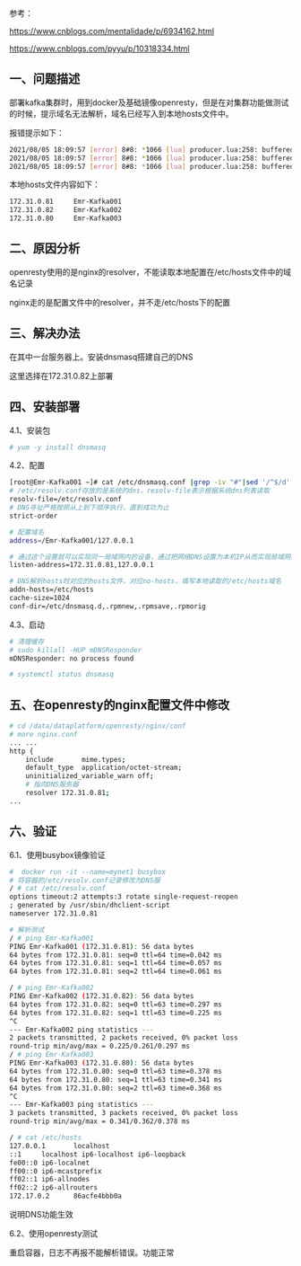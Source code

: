 参考：

https://www.cnblogs.com/mentalidade/p/6934162.html

https://www.cnblogs.com/pyyu/p/10318334.html



## 一、问题描述

部署kafka集群时，用到docker及基础镜像openresty，但是在对集群功能做测试的时候，提示域名无法解析，域名已经写入到本地hosts文件中。

报错提示如下：

```bash
2021/08/05 18:09:57 [error] 8#8: *1066 [lua] producer.lua:258: buffered messages send to kafka err: emr-kafka002 could not be resolved (3: Host not found), retryable: true, topic: prod_api_event_info, partition_id: 16, length: 3, context: ngx.timer, client: 100.116.222.166, server: 0.0.0.0:19980
2021/08/05 18:09:57 [error] 8#8: *1066 [lua] producer.lua:258: buffered messages send to kafka err: emr-kafka002 could not be resolved (3: Host not found), retryable: true, topic: prod_api_heartbeat_info, partition_id: 16, length: 29, context: ngx.timer, client: 100.116.222.166, server: 0.0.0.0:19980
2021/08/05 18:09:57 [error] 8#8: *1066 [lua] producer.lua:258: buffered messages send to kafka err: emr-kafka002 could not be resolved (3: Host not found), retryable: true, topic: prod_api_robot_device_info, partition_id: 4, length: 2, context: ngx.timer, client: 100.116.222.166, server: 0.0.0.0:19980
```



本地hosts文件内容如下：

```bash
172.31.0.81     Emr-Kafka001    
172.31.0.82     Emr-Kafka002    
172.31.0.80     Emr-Kafka003   
```







## 二、原因分析

openresty使用的是nginx的resolver，不能读取本地配置在/etc/hosts文件中的域名记录

nginx走的是配置文件中的resolver，并不走/etc/hosts下的配置





## 三、解决办法

在其中一台服务器上。安装dnsmasq搭建自己的DNS

这里选择在172.31.0.82上部署



## 四、安装部署

4.1、安装包

```bash
# yum -y install dnsmasq
```



4.2、配置

```bash
[root@Emr-Kafka001 ~]# cat /etc/dnsmasq.conf |grep -iv "#"|sed '/^$/d'
# /etc/resolv.conf存放的是系统的dns，resolv-file表示根据系统dns列表读取
resolv-file=/etc/resolv.conf
# DNS寻址严格按照从上到下顺序执行，直到成功为止
strict-order

# 配置域名
address=/Emr-Kafka001/127.0.0.1

# 通过这个设置就可以实现同一局域网内的设备，通过把网络DNS设置为本机IP从而实现局域网范围内的DNS泛解析(注：无效IP有可能导至服务无法启动）
listen-address=172.31.0.81,127.0.0.1

# DNS解析hosts时对应的hosts文件，对应no-hosts，填写本地读取的/etc/hosts域名
addn-hosts=/etc/hosts
cache-size=1024
conf-dir=/etc/dnsmasq.d,.rpmnew,.rpmsave,.rpmorig
```





4.3、启动

```bash
# 清理缓存
# sudo killall -HUP mDNSResponder
mDNSResponder: no process found

# systemctl status dnsmasq
```





## 五、在openresty的nginx配置文件中修改

```bash
# cd /data/dataplatform/openresty/nginx/conf
# more nginx.conf
... ...
http {
    include       mime.types;
    default_type  application/octet-stream;
    uninitialized_variable_warn off;
    # 指向DNS服务器
    resolver 172.31.0.81;
...  
```





## 六、验证

6.1、使用busybox镜像验证

```bash
#  docker run -it --name=mynet1 busybox    
# 将容器的/etc/resolv.conf记录修改为DNS服
/ # cat /etc/resolv.conf 
options timeout:2 attempts:3 rotate single-request-reopen
; generated by /usr/sbin/dhclient-script
nameserver 172.31.0.81

# 解析测试
/ # ping Emr-Kafka001
PING Emr-Kafka001 (172.31.0.81): 56 data bytes
64 bytes from 172.31.0.81: seq=0 ttl=64 time=0.042 ms
64 bytes from 172.31.0.81: seq=1 ttl=64 time=0.057 ms
64 bytes from 172.31.0.81: seq=2 ttl=64 time=0.061 ms

/ # ping Emr-Kafka002
PING Emr-Kafka002 (172.31.0.82): 56 data bytes
64 bytes from 172.31.0.82: seq=0 ttl=63 time=0.297 ms
64 bytes from 172.31.0.82: seq=1 ttl=63 time=0.225 ms
^C
--- Emr-Kafka002 ping statistics ---
2 packets transmitted, 2 packets received, 0% packet loss
round-trip min/avg/max = 0.225/0.261/0.297 ms
/ # ping Emr-Kafka003
PING Emr-Kafka003 (172.31.0.80): 56 data bytes
64 bytes from 172.31.0.80: seq=0 ttl=63 time=0.378 ms
64 bytes from 172.31.0.80: seq=1 ttl=63 time=0.341 ms
64 bytes from 172.31.0.80: seq=2 ttl=63 time=0.368 ms
^C
--- Emr-Kafka003 ping statistics ---
3 packets transmitted, 3 packets received, 0% packet loss
round-trip min/avg/max = 0.341/0.362/0.378 ms

/ # cat /etc/hosts
127.0.0.1       localhost
::1     localhost ip6-localhost ip6-loopback
fe00::0 ip6-localnet
ff00::0 ip6-mcastprefix
ff02::1 ip6-allnodes
ff02::2 ip6-allrouters
172.17.0.2      86acfe4bbb0a
```

说明DNS功能生效



6.2、使用openresty测试

重启容器，日志不再报不能解析错误。功能正常